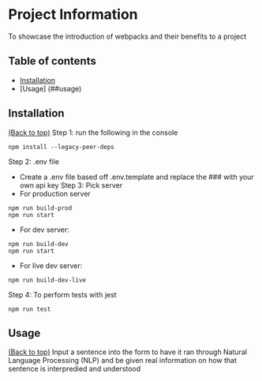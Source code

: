 # Project Information
To showcase the introduction of webpacks and their benefits to a project
## Table of contents

- [Installation](##installation)
- [Usage] (##usage)

## Installation
[(Back to top)](##table-of-contents)
Step 1: run the following in the console
```
npm install --legacy-peer-deps
```
Step 2: .env file
 - Create a .env file based off .env.template and replace the ### with your own api key
Step 3: Pick server
- For production server
```
npm run build-prod
npm run start
```
 - For dev server:
```
npm run build-dev
npm run start
```
 - For live dev server:
```
npm run build-dev-live
```
Step 4: To perform tests with jest
```
npm run test
```
## Usage
[(Back to top)](##table-of-contents)
Input a sentence into the form to have it ran through Natural Language Processing (NLP) and be given real information on how that sentence is interpredied and understood